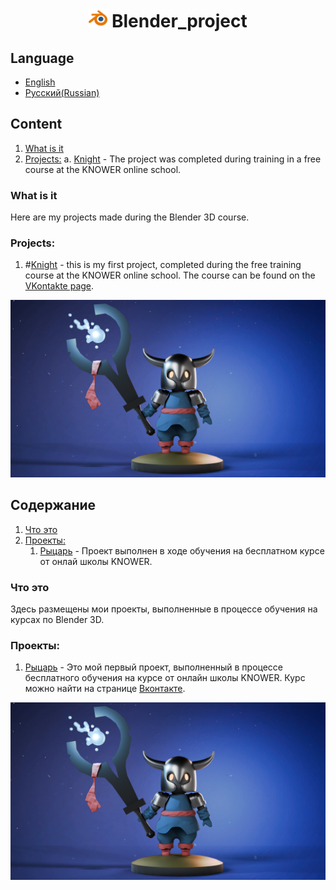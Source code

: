 <h1 align="center">
  <img src="https://github.com/devicons/devicon/blob/master/icons/blender/blender-original.svg" width="30px"/> Blender_project
</h1>

## Language
* [English](#Content)
* [Русский(Russian)](#Содержание)

## Content
1. [What is it](#What-is-it)
2. [Projects:](#Projects)
    a. [Knight](#Knight) - The project was completed during training in a free course at the KNOWER online school.

### What is it
Here are my projects made during the Blender 3D course.

### Projects:
1. #[Knight](https://github.com/scainet7/Blender_project/tree/master/Knight) - this is my first project, completed during the free training course at the KNOWER online school. The course can be found on the [VKontakte page](https://vk.com/@-119042932-s-chego-nachat-razvitie-v-gamedev).
<div id="badges">
    <img src="https://github.com/scainet7/Blender_project/blob/master/Knight/Final_render.png"/>
</div>

## Содержание
1. [Что это](#Что-это)
2. [Проекты:](#Проекты:)
    1. [Рыцарь](#Рыцарь) - Проект выполнен в ходе обучения на бесплатном курсе от онлай школы KNOWER.

### Что это
Здесь размещены мои проекты, выполненные в процессе обучения на курсах по Blender 3D.

### Проекты:
1. [Рыцарь](https://github.com/scainet7/Blender_project/tree/master/Knight) - Это мой первый проект, выполненный в процессе бесплатного обучения на курсе от онлайн школы KNOWER. Курс можно найти на странице [Вконтакте](https://vk.com/@-119042932-s-chego-nachat-razvitie-v-gamedev).
<div id="badges">
    <img src="https://github.com/scainet7/Blender_project/blob/master/Knight/Final_render.png"/>
</div>
